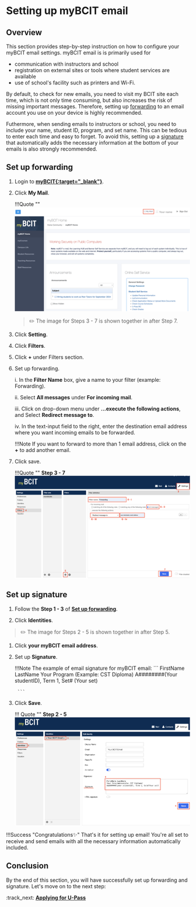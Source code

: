 # **Setting up myBCIT email**

## Overview

This section provides step-by-step instruction on how to configure your myBCIT email settings. myBCIT email is is primarily used for 

- communication with instructors and school 
- registration on external sites or tools where student services are available
- use of school's facility such as printers and Wi-Fi.

By default, to check for new emails, you need to visit my BCIT site each time, which is not only time consuming, but also increases the risk of missing important messages. Therefore, setting up [forwarding](glossary.md\#forwarding) to an email account you use on your device is highly recommended. 

Futhermore, when sending emails to instructors or school, you need to include your name, student ID, program, and set name. This can be tedious to enter each time and easy to forget. To avoid this, setting up a [signature](glossary.md\#signature) that automatically adds the necessary information at the bottom of your emails is also strongly recommended.

## Set up forwarding

1. Login to **<u>[myBCIT](https://my.bcit.ca){:target="_blank"}</u>**.

2. Click **My Mail**.

    !!!Quote ""
        ![Click My Mail](..\Assets\setting-up-email-image\click-my-mail.png)    

    
     > ✏️ The image for Steps 3 - 7 is shown together in after Step 7.
3. Click **Setting**.

4. Click **Filters**.

5. Click **+** under Filters section.

6. Set up forwarding.

    i. In the **Filter Name** box, give a name to your filter (example: Forwarding).

    ii. Select **All messages** under **For incoming mail**.

    iii. Click on drop-down menu under **...execute the following actions**, and Select **Redirect message to**.

    iv. In the text-input field to the right, enter the destination email address where you want incoming emails to be forwarded.
    
    !!!Note
        If you want to forward to more than 1 email address, click on the **+** to add another email.

7. Click save.

    !!!Quote ""
        **Step 3 - 7**
        ![Click My Mail](..\Assets\setting-up-email-image\click-setting.png)

## Set up signature

1. Follow the **Step 1 - 3** of **[Set up forwarding](#set-up-forwarding)**.

2. Click **Identities**.
> ✏️ The image for Steps 2 - 5 is shown together in after Step 5.

1. Click **your myBCIT email address**.

3. Set up **Signature**.

    !!!Note
        The example of email signature for myBCIT email:
        ```
        FirstName LastName
        Your Program (Example: CST Diploma)
        A########(Your studentID), Term 1, Set# (Your set)

        ```

4. Click **Save**.

    !!! Quote ""
        **Step 2 - 5**
        ![Set Up Signature](..\Assets\setting-up-email-image\set-up-signature.png)

!!!Success "Congratulations✨"
    That's it for setting up email! You're all set to receive and send emails with all the necessary information automatically included.

## Conclusion
By the end of this section, you will have successfully set up forwarding and signature. Let's move on to the next step: 

:track_next: **[Applying for U-Pass](applying-for-upass.md)**
